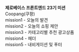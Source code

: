 <b>제로베이스 프론트엔드 23기 미션</b></br>
Coopang(쿠팡)</br>
mission1 - 오늘의 발견</br>
mission2 - 오늘의 쇼핑 제안</br>
mission3 - 카테고리별 추천 광고상품</br>
mission4 - 헤더</br>
mission5 - 내비게이션 및 푸터</br>
